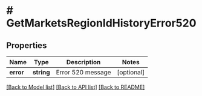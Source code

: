 # # GetMarketsRegionIdHistoryError520

## Properties

Name | Type | Description | Notes
------------ | ------------- | ------------- | -------------
**error** | **string** | Error 520 message | [optional]

[[Back to Model list]](../../README.md#models) [[Back to API list]](../../README.md#endpoints) [[Back to README]](../../README.md)
